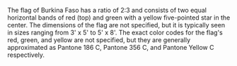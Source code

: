 The flag of Burkina Faso has a ratio of 2:3 and consists of two equal horizontal bands of red (top) and green with a yellow five-pointed star in the center. The dimensions of the flag are not specified, but it is typically seen in sizes ranging from 3' x 5' to 5' x 8'. The exact color codes for the flag's red, green, and yellow are not specified, but they are generally approximated as Pantone 186 C, Pantone 356 C, and Pantone Yellow C respectively.